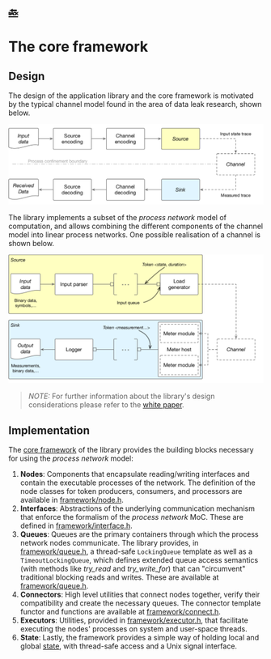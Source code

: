 [:back:](/home)
---

# The core framework

## Design

The design of the application library and the core framework is motivated by the typical channel model found in the area of data leak research, shown below.

![A typical channel model](../uploads/figures/channel-model.png)

The library implements a subset of the *process network* model of computation, and allows combining the different components of the channel model into linear process networks. One possible realisation of a channel is shown below.

![The process network model](../uploads/figures/process-network.png)

> *NOTE:* For further information about the library's design considerations please refer to the [white paper](http://pub.tik.ee.ethz.ch/people/miedlp/2020-05-22_ExOT_Whitepaper.pdf).

## Implementation

The [core framework](https://gitlab.ethz.ch/tec/public/exot/app_lib/blob/master/include/exot/framework) of the library provides the building blocks necessary for using the *process network* model:

1. **Nodes**: Components that encapsulate reading/writing interfaces and contain the executable processes of the network. The definition of the node classes for token producers, consumers, and processors are available in [framework/node.h](https://gitlab.ethz.ch/tec/public/exot/app_lib/blob/master/include/exot/framework/node.h).
2. **Interfaces**: Abstractions of the underlying communication mechanism that enforce the formalism of the *process network* MoC. These are defined in [framework/interface.h](https://gitlab.ethz.ch/tec/public/exot/app_lib/blob/master/include/exot/framework/interface.h).
3. **Queues**: Queues are the primary containers through which the process network nodes communicate. The library provides, in [framework/queue.h](https://gitlab.ethz.ch/tec/public/exot/app_lib/blob/master/include/exot/framework/queue.h), a thread-safe `LockingQueue` template as well as a `TimeoutLockingQueue`, which defines extended queue access semantics (with methods like *try_read* and *try_write_for*) that can "circumvent" traditional blocking reads and writes. These are available at [framework/queue.h](https://gitlab.ethz.ch/tec/public/exot/app_lib/blob/master/include/exot/framework/queue.h).
4. **Connectors**: High level utilities that connect nodes together, verify their compatibility and create the necessary queues. The connector template functor and functions are available at [framework/connect.h](https://gitlab.ethz.ch/tec/public/exot/app_lib/blob/master/include/exot/framework/connect.h).
5. **Executors**: Utilities, provided in [framework/executor.h](https://gitlab.ethz.ch/tec/public/exot/app_lib/blob/master/include/exot/framework/executor.h), that facilitate executing the nodes' processes on system and user-space threads.
6. **State**: Lastly, the framework provides a simple way of holding local and global [state](https://gitlab.ethz.ch/tec/public/exot/app_lib/blob/master/include/exot/framework/state.h), with thread-safe access and a Unix signal interface.
